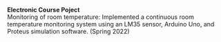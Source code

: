 **Electronic Course Poject** <br />
Monitoring of room temperature: Implemented a continuous room temperature monitoring system using an LM35 sensor, Arduino Uno, and Proteus simulation software. (Spring 2022)
